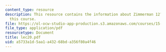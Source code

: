 ```yaml
---
content_type: resource
description: This resource contains the information about Zimmerman 12?1 (Rust Belt)in
  this course.
file: https://ol-ocw-studio-app-production.s3.amazonaws.com/courses/15-963-management-accounting-and-control-spring-2007/a5733a1d5aa1a43268bda356f80a4f46_lec20.pdf
file_type: application/pdf
resourcetype: Document
title: lec20.pdf
uid: a5733a1d-5aa1-a432-68bd-a356f80a4f46
---
```

